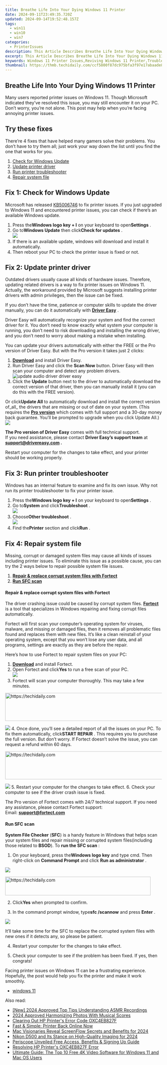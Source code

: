 ```yaml
---
title: Breathe Life Into Your Dying Windows 11 Printer
date: 2024-09-11T23:49:35.720Z
updated: 2024-09-14T19:52:48.157Z
tags:
  - win11
  - win10
  - win7
categories:
  - PrinterIssues
description: This Article Describes Breathe Life Into Your Dying Windows 11 Printer
excerpt: This Article Describes Breathe Life Into Your Dying Windows 11 Printer
keywords: Windows 11 Printer Issues,Reviving Windows 11 Printer,Troubleshooting Windows 11 Printers,Windows 11 Printer Maintenance,Solutions to Windows 11 Printer Death,Windows 11 Printer Upgrade Options,Compatibility Issues with Windows 11 Printers
thumbnail: https://thmb.techidaily.com/ccf5800f87dc975bfa3f97e17abaade8c733e4db5fe1a72f092700ec2559e9fd.jpg
---
```


## Breathe Life Into Your Dying Windows 11 Printer

 Many users reported printer issues on Windows 11\. Though Microsoft indicated they’ve resolved this issue, you may still encounter it on your PC. Don’t worry, you’re not alone. This post may help when you’re facing annoying printer issues.

## Try these fixes

 There’re 4 fixes that have helped many gamers solve their problems. You don’t have to try them all; just work your way down the list until you find the one that works for you.

1. [Check for Windows Update](#f1)
2. [Update printer driver](#f2)
3. [Run printer troubleshooter](#f3)
4. [Repair system file](#f4)

## Fix 1: Check for Windows Update

 Microsoft has released [KB5006746](https://support.microsoft.com/en-us/topic/october-21-2021-kb5006746-os-build-22000-282-preview-03190705-0960-4ba4-9ee8-af40bef057d3) to fix printer issues. If you just upgraded to Windows 11 and encountered printer issues, you can check if there’s an available Windows update.

1. Press the**Windows logo key + I** on your keyboard to open**Settings** .
2. Go to**Windows Update** then click**Check for updates** .  
![](https://images.drivereasy.com/wp-content/uploads/2021/12/click-on-the-Check-for-updates-tab.png)
3. If there is an available update, windows will download and install it automatically.
4. Then reboot your PC to check the printer issue is fixed or not.

## Fix 2: Update printer driver

 Outdated drivers usually cause all kinds of hardware issues. Therefore, updating related drivers is a way to fix printer issues on Windows 11\. Actually, the workaround provided by Microsoft suggests installing printer drivers with admin privileges, then the issue can be fixed.

 If you don’t have the time, patience or computer skills to update the driver manually, you can do it automatically with **[Driver Easy](https://tools.techidaily.com/drivereasy/download/)**  .

 Driver Easy will automatically recognize your system and find the correct driver for it. You don’t need to know exactly what system your computer is running, you don’t need to risk downloading and installing the wrong driver, and you don’t need to worry about making a mistake when installing.

 You can update your drivers automatically with either the FREE or the Pro version of Driver Easy. But with the Pro version it takes just 2 clicks:

1. **[Download](https://tools.techidaily.com/drivereasy/download/)**  and install Driver Easy.
2. Run Driver Easy and click the **Scan Now** button. Driver Easy will then scan your computer and detect any problem drivers.  
![update audio driver driver easy](https://images.drivereasy.com/wp-content/uploads/2021/02/de-borderless.jpg)
3. Click the **Update**  button next to the driver to automatically download the correct version of that driver, then you can manually install it (you can do this with the FREE version).  

 Or click**Update All** to automatically download and install the correct version of_all_ the drivers that are missing or out of date on your system. (This requires the **[Pro version](https://tools.techidaily.com/drivereasy/download/)**  which comes with full support and a 30-day money back guarantee. You’ll be prompted to upgrade when you click Update All.)  
![](https://images.drivereasy.com/wp-content/uploads/2021/10/update-hp-printer-driver.jpg)

**The Pro version of Driver Easy** comes with full technical support.  
 If you need assistance, please contact **Driver Easy’s support team** at **[support@drivereasy.com](mailto:support@drivereasy.com) .**

 Restart your computer for the changes to take effect, and your printer should be working properly.

## Fix 3: Run printer troubleshooter

 Windows has an internal feature to examine and fix its own issue. Why not run its printer troubleshooter to fix your printer issue.

1. Press the**Windows logo key + I** on your keyboard to open**Settings** .
2. Go to**System** and click**Troubleshoot** .  
![](https://images.drivereasy.com/wp-content/uploads/2022/01/win11-settings-troubleshooter.jpg)
3. Choose**Other troubleshoot** .  
![](https://images.drivereasy.com/wp-content/uploads/2022/01/win11-other-troubleshooter.jpg)
4. Find the**Printer** section and click**Run** .

## Fix 4: Repair system file

 Missing, corrupt or damaged system files may cause all kinds of issues including printer issues. To eliminate this issue as a possible cause, you can try the 2 ways below to repair possible system file issues.

1. [**Repair & replace corrupt system files with Fortect**](#REIMAGE)
2. [**Run SFC scan**](#SFC)

#### Repair & replace corrupt system files with Fortect

 The driver crashing issue could be caused by corrupt system files. **[Fortect](https://tools.techidaily.com/drivereasy/download/)**  is a tool that specializes in Windows repairing and fixing corrupt files automatically.

 Fortect will first scan your computer’s operating system for viruses, malware, and missing or damaged files, then it removes all problematic files found and replaces them with new files. It’s like a clean reinstall of your operating system, except that you won’t lose any user data, and all programs, settings are exactly as they are before the repair.

Here’s how to use Fortect to repair system files on your PC:

1. **[Download](https://tools.techidaily.com/drivereasy/download/)**  and install Fortect.
2. Open Fortect and click**Yes** to run a free scan of your PC.  
![](https://images.drivereasy.com/wp-content/uploads/2022/01/fortect-1.jpg)
3. Fortect will scan your computer thoroughly. This may take a few minutes.  

<!-- affiliate ads begin -->
<a href="https://appsumo.8odi.net/c/5597632/2123738/7443" target="_top" id="2123738">
  <img src="//a.impactradius-go.com/display-ad/7443-2123738" border="0" alt="https://techidaily.com" width="600" height="90"/>
</a>
<img height="0" width="0" src="https://appsumo.8odi.net/i/5597632/2123738/7443" style="position:absolute;visibility:hidden;" border="0" />
<!-- affiliate ads end -->

![](https://images.drivereasy.com/wp-content/uploads/2022/01/fortect-2.jpg)
4. Once done, you’ll see a detailed report of all the issues on your PC. To fix them automatically, click**START REPAIR** . This requires you to purchase the full version. But don’t worry. If Fortect doesn’t solve the issue, you can request a refund within 60 days.  

<!-- affiliate ads begin -->
<a href="https://appsumo.8odi.net/c/5597632/2137412/7443" target="_top" id="2137412">
  <img src="//a.impactradius-go.com/display-ad/7443-2137412" border="0" alt="https://techidaily.com" width="728" height="90"/>
</a>
<img height="0" width="0" src="https://appsumo.8odi.net/i/5597632/2137412/7443" style="position:absolute;visibility:hidden;" border="0" />
<!-- affiliate ads end -->

![](https://images.drivereasy.com/wp-content/uploads/2022/01/fortect-3.jpg)
5. Restart your computer for the changes to take effect.
6. Check your computer to see if the driver crash issue is fixed.

 The Pro version of Fortect comes with 24/7 technical support. If you need any assistance, please contact Fortect support:  
 Email: **<support@fortect.com>**

#### Run SFC scan

**System File Checker** (**SFC**) is a handy feature in Windows that helps scan your system files and repair missing or corrupted system files(including those related to **BSOD**). To **run the SFC scan** :

 1) On your keyboard, press the**Windows logo key** and type cmd. Then right-click on **Command Prompt** and click **Run as administrator** .

![](https://images.drivereasy.com/wp-content/uploads/2018/06/img_5b28ad73ad4a9.png)

<!-- affiliate ads begin -->
<a href="https://25home.pxf.io/c/5597632/2123480/16836" target="_top" id="2123480">
  <img src="//a.impactradius-go.com/display-ad/16836-2123480" border="0" alt="https://techidaily.com" width="468" height="60"/>
</a>
<img height="0" width="0" src="https://25home.pxf.io/i/5597632/2123480/16836" style="position:absolute;visibility:hidden;" border="0" />
<!-- affiliate ads end -->

 2) Click**Yes** when prompted to confirm.

 3) In the command prompt window, type**sfc /scannow** and press **Enter** .

![](https://images.drivereasy.com/wp-content/uploads/2018/06/img_5b28aee247664.jpg)

 It’ll take some time for the SFC to replace the corrupted system files with new ones if it detects any, so please be patient.

4) Restart your computer for the changes to take effect.

5) Check your computer to see if the problem has been fixed. If yes, then congrats!

 Facing printer issues on Windows 11 can be a frustrating experience. Hopefully, the post would help you fix the printer and make it work smoothly.

* [windows 11](https://tools.techidaily.com/drivereasy/download/)

<ins class="adsbygoogle"
     style="display:block"
     data-ad-format="autorelaxed"
     data-ad-client="ca-pub-7571918770474297"
     data-ad-slot="1223367746"></ins>

<ins class="adsbygoogle"
     style="display:block"
     data-ad-client="ca-pub-7571918770474297"
     data-ad-slot="8358498916"
     data-ad-format="auto"
     data-full-width-responsive="true"></ins>

<span class="atpl-alsoreadstyle">Also read:</span>
<div><ul>
<li><a href="https://youtube-data.techidaily.com/024-approved-top-tips-understanding-asmr-recordings/"><u>[New] 2024 Approved Top Tips Understanding ASMR Recordings</u></a></li>
<li><a href="https://fox-access.techidaily.com/2024-approved-harmonizing-photos-with-musical-scores/"><u>2024 Approved Harmonizing Photos With Musical Scores</u></a></li>
<li><a href="https://printer-issues.techidaily.com/clearing-out-hp-printers-error-code-oxc4eb827f/"><u>Clearing Out HP Printer's Error Code OXC4EB827F</u></a></li>
<li><a href="https://printer-issues.techidaily.com/fast-and-simple-printer-back-online-now/"><u>Fast & Simple: Printer Back Online Now</u></a></li>
<li><a href="https://desktop-recording.techidaily.com/mac-visionaries-reveal-screenflow-secrets-and-benefits-for-2024/"><u>Mac Visionaries Reveal ScreenFlow Secrets and Benefits for 2024</u></a></li>
<li><a href="https://extra-approaches.techidaily.com/nikon-d500-and-its-stance-on-high-quality-imaging-for-2024/"><u>Nikon D500 and Its Stance on High-Quality Imaging for 2024</u></a></li>
<li><a href="https://vp-tips.techidaily.com/periscope-unveiled-free-access-benefits-and-signing-up-guide/"><u>Periscope Unveiled Free Access, Benefits & Signing Up Guide</u></a></li>
<li><a href="https://printer-issues.techidaily.com/resolving-hp-printers-oxc4eb827f-error/"><u>Resolving HP Printer's OXC4EB827F Error</u></a></li>
<li><a href="https://tech-revival.techidaily.com/ultimate-guide-the-top-10-free-4k-video-software-for-windows-11-and-mac-os-users/"><u>Ultimate Guide: The Top 10 Free 4K Video Software for Windows 11 and Mac OS Users</u></a></li>
</ul></div>

